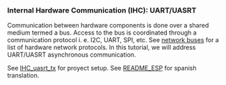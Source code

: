 ### Internal Hardware Communication (IHC): UART/UASRT

Communication between hardware components is done over a shared medium termed a bus. Access to the bus is coordinated through a communication protocol i. e. I2C, UART, SPI, etc. See [network buses](https://en.wikipedia.org/wiki/List_of_network_buses) for a list of hardware network protocols. In this tutorial, we will address UART/UASRT asynchronous communication. 



See [IHC_uasrt_tx](IHC_uasrt_tx.pdf) for proyect setup. See [README_ESP](README_ESP.md) for spanish translation.  